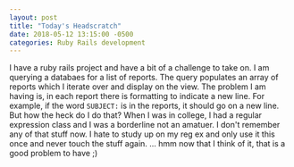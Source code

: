 ```yaml
---
layout: post
title: "Today's Headscratch"
date: 2018-05-12 13:15:00 -0500
categories: Ruby Rails development
---
```


I have a ruby rails project and have a bit of a challenge to take on. I am querying a databaes for a list of reports. The query populates an array of reports which I iterate over and display on the view. The problem I am having is, in each report there is formatting to indicate a new line. For example, if the word `SUBJECT:` is in the reports, it should go on a new line. But how the heck do I do that? 
When I was in college, I had a regular expression class and I was a borderline not an amatuer. I don't remember any of that stuff now. I hate to study up on my reg ex and only use it this once and never touch the stuff again. ... hmm now that I think of it, that is a good problem to have ;)
